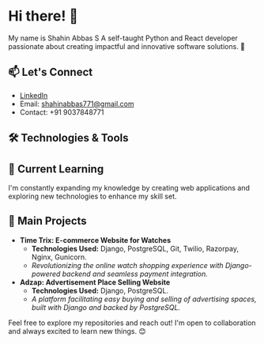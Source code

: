 # Hi there! **👋**

My name is Shahin Abbas S 
A self-taught Python and React developer passionate about creating impactful and innovative software solutions. 🚀


## 📫 Let's Connect
- [LinkedIn](https://www.linkedin.com/in/shahinabbas/)
- Email: shahinabbas771@gmail.com
- Contact: +91 9037848771

## 🛠️ Technologies & Tools


## 🌱 Current Learning
I'm constantly expanding my knowledge by creating web applications and exploring new technologies to enhance my skill set.

## 🚀 Main Projects
- **Time Trix: E-commerce Website for Watches**
  - **Technologies Used:** Django, PostgreSQL, Git, Twilio, Razorpay, Nginx, Gunicorn.
  - *Revolutionizing the online watch shopping experience with Django-powered backend and seamless payment integration.*
- **Adzap: Advertisement Place Selling Website**
  - **Technologies Used:** Django, PostgreSQL.
  - *A platform facilitating easy buying and selling of advertising spaces, built with Django and backed by PostgreSQL.*




  
Feel free to explore my repositories and reach out! I'm open to collaboration and always excited to learn new things. 😊

